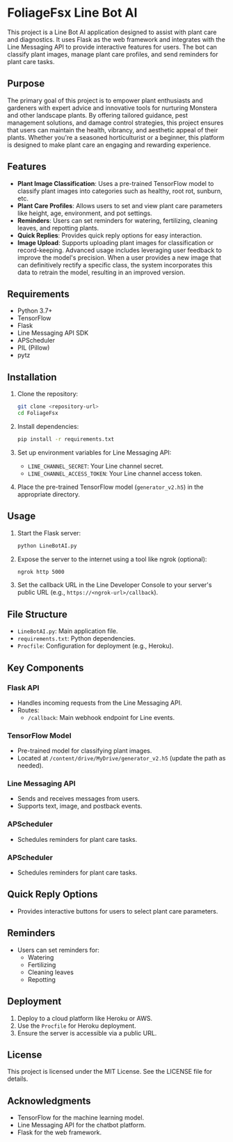 # FoliageFsx Line Bot AI

This project is a Line Bot AI application designed to assist with plant care and diagnostics. It uses Flask as the web framework and integrates with the Line Messaging API to provide interactive features for users. The bot can classify plant images, manage plant care profiles, and send reminders for plant care tasks.

## Purpose

The primary goal of this project is to empower plant enthusiasts and gardeners with expert advice and innovative tools for nurturing Monstera and other landscape plants. By offering tailored guidance, pest management solutions, and damage control strategies, this project ensures that users can maintain the health, vibrancy, and aesthetic appeal of their plants. Whether you're a seasoned horticulturist or a beginner, this platform is designed to make plant care an engaging and rewarding experience.

## Features

- **Plant Image Classification**: Uses a pre-trained TensorFlow model to classify plant images into categories such as healthy, root rot, sunburn, etc.
- **Plant Care Profiles**: Allows users to set and view plant care parameters like height, age, environment, and pot settings.
- **Reminders**: Users can set reminders for watering, fertilizing, cleaning leaves, and repotting plants.
- **Quick Replies**: Provides quick reply options for easy interaction.
- **Image Upload**: Supports uploading plant images for classification or record-keeping. Advanced usage includes leveraging user feedback to improve the model's precision. When a user provides a new image that can definitively rectify a specific class, the system incorporates this data to retrain the model, resulting in an improved version.

## Requirements

- Python 3.7+
- TensorFlow
- Flask
- Line Messaging API SDK
- APScheduler
- PIL (Pillow)
- pytz

## Installation

1. Clone the repository:
   ```bash
   git clone <repository-url>
   cd FoliageFsx
   ```

2. Install dependencies:
   ```bash
   pip install -r requirements.txt
   ```

3. Set up environment variables for Line Messaging API:
   - `LINE_CHANNEL_SECRET`: Your Line channel secret.
   - `LINE_CHANNEL_ACCESS_TOKEN`: Your Line channel access token.

4. Place the pre-trained TensorFlow model (`generator_v2.h5`) in the appropriate directory.

## Usage

1. Start the Flask server:
   ```bash
   python LineBotAI.py
   ```

2. Expose the server to the internet using a tool like ngrok (optional):
   ```bash
   ngrok http 5000
   ```

3. Set the callback URL in the Line Developer Console to your server's public URL (e.g., `https://<ngrok-url>/callback`).

## File Structure

- `LineBotAI.py`: Main application file.
- `requirements.txt`: Python dependencies.
- `Procfile`: Configuration for deployment (e.g., Heroku).

## Key Components

### Flask API
- Handles incoming requests from the Line Messaging API.
- Routes:
  - `/callback`: Main webhook endpoint for Line events.

### TensorFlow Model
- Pre-trained model for classifying plant images.
- Located at `/content/drive/MyDrive/generator_v2.h5` (update the path as needed).

### Line Messaging API
- Sends and receives messages from users.
- Supports text, image, and postback events.

### APScheduler
- Schedules reminders for plant care tasks.


### APScheduler
- Schedules reminders for plant care tasks.

## Quick Reply Options
- Provides interactive buttons for users to select plant care parameters.

## Reminders
- Users can set reminders for:
  - Watering
  - Fertilizing
  - Cleaning leaves
  - Repotting

## Deployment

1. Deploy to a cloud platform like Heroku or AWS.
2. Use the `Procfile` for Heroku deployment.
3. Ensure the server is accessible via a public URL.

## License

This project is licensed under the MIT License. See the LICENSE file for details.

## Acknowledgments

- TensorFlow for the machine learning model.
- Line Messaging API for the chatbot platform.
- Flask for the web framework.